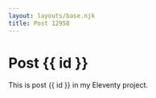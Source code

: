 ```yaml
---
layout: layouts/base.njk
title: Post 12958
---
```


# Post {{ id }}

This is post {{ id }} in my Eleventy project.

